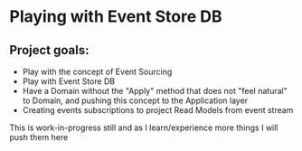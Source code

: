 # Playing with Event Store DB

## Project goals:
- Play with the concept of Event Sourcing
- Play with Event Store DB
- Have a Domain without the "Apply" method that does not "feel natural" to Domain, and pushing this concept to the Application layer
- Creating events subscriptions to project Read Models from event stream

This is work-in-progress still and as I learn/experience more things I will push them here
